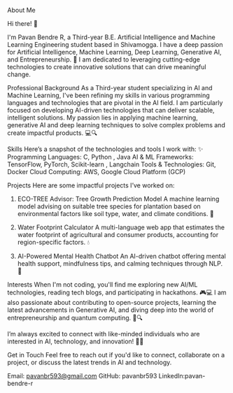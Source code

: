 About Me 

Hi there! 👋

I'm Pavan Bendre R, a Third-year B.E. Artificial Intelligence and Machine Learning Engineering student based in Shivamogga. I have a deep passion for Artificial Intelligence, Machine Learning, Deep Learning, Generative AI, and Entrepreneurship. 🚀 I am dedicated to leveraging cutting-edge technologies to create innovative solutions that can drive meaningful change. 

Professional Background
As a Third-year student specializing in AI and Machine Learning, I've been refining my skills in various programming languages and technologies that are pivotal in the AI field. I am particularly focused on developing AI-driven technologies that can deliver scalable, intelligent solutions. My passion lies in applying  machine learning, generative AI and deep learning techniques to solve complex problems and create impactful products. 💻🔍

Skills
Here’s a snapshot of the technologies and tools I work with: ✨
Programming Languages: C, Python , Java
AI & ML Frameworks: TensorFlow, PyTorch, Scikit-learn , Langchain
Tools & Technologies: Git, Docker 
Cloud Computing: AWS, Google Cloud Platform (GCP) 

Projects
Here are some impactful projects I’ve worked on:
1) ECO-TREE Advisor: Tree Growth Prediction Model
A machine learning model advising on suitable tree species for plantation based on environmental factors like soil type, water, and climate conditions. 🌳

2) Water Footprint Calculator
A multi-language web app that estimates the water footprint of agricultural and consumer products, accounting for region-specific factors. 💧

3) AI-Powered Mental Health Chatbot
An AI-driven chatbot offering mental health support, mindfulness tips, and calming techniques through NLP. 💬

Interests
When I'm not coding, you'll find me exploring new AI/ML technologies, reading tech blogs, and participating in hackathons. 🎮💻 I am also passionate about contributing to open-source projects, learning the latest advancements in Generative AI, and diving deep into the world of entrepreneurship and quantum computing. 🌟🔍

I’m always excited to connect with like-minded individuals who are interested in AI, technology, and innovation! 🤗🚀  

Get in Touch
Feel free to reach out if you'd like to connect, collaborate on a project, or discuss the latest trends in AI and technology.

Email: pavanbr593@gmail.com
GitHub: pavanbr593
LinkedIn:pavan-bendre-r
